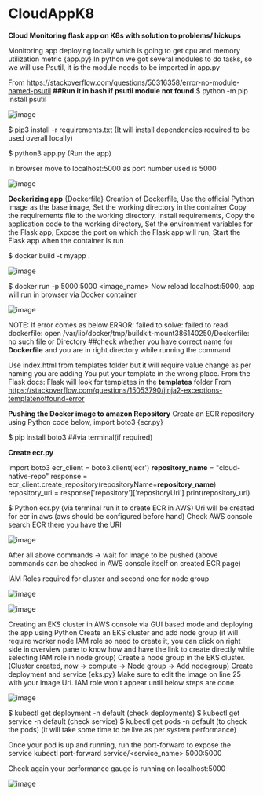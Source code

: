 # CloudAppK8
**Cloud Monitoring flask app on K8s with solution to problems/ hickups**

Monitoring app deploying locally which is going to get cpu and memory utilization metric {app.py}
In python we got several modules to do tasks, so we will use Psutil, it is the module needs to be imported in app.py

From <https://stackoverflow.com/questions/50316358/error-no-module-named-psutil> 
**##Run it in bash if psutil module not found**
$  python -m pip install psutil

![image](https://github.com/Groakss/CloudAppK8/assets/113557766/67fb24f6-3255-4ba9-80d9-526857897569)



$  pip3 install -r requirements.txt (It will install dependencies required to be used overall locally)

$  python3 app.py (Run the app)

In browser move to localhost:5000 as port number used is 5000

![image](https://github.com/Groakss/CloudAppK8/assets/113557766/2039c61a-e1a5-4168-babd-47b9f90c0740)

**Dockerizing app** {Dockerfile}
Creation of Dockerfile, Use the official Python image as the base image, Set the working directory in the container 
Copy the requirements file to the working directory, install requirements, Copy the application code to the working directory, Set the environment variables for the Flask app, Expose the port on which the Flask app will run, Start the Flask app when the container is run


$  docker build -t myapp .

![image](https://github.com/Groakss/CloudAppK8/assets/113557766/b39b0a3c-5dfa-433f-ade3-eeafc89a1afe)


$  docker run -p 5000:5000 <image_name>
Now reload localhost:5000, app will run in browser via Docker container

![image](https://github.com/Groakss/CloudAppK8/assets/113557766/ce970886-50c2-41f1-8eab-548460dc78c9)


NOTE: If error comes as below 
ERROR: failed to solve: failed to read dockerfile: open /var/lib/docker/tmp/buildkit-mount386140250/Dockerfile: no such file or 
Directory
##check whether you have correct name for **Dockerfile** and you are in right directory while running the command

Use index.html from templates folder but it will require value change as per naming you are adding 
You put your template in the wrong place. From the Flask docs: Flask will look for templates in the **templates** folder
From <https://stackoverflow.com/questions/15053790/jinja2-exceptions-templatenotfound-error> 

**Pushing the Docker image to amazon Repository**
Create an ECR repository using Python code below, import boto3 {ecr.py}

$ pip install boto3 ##via terminal(if required)

**Create ecr.py**

import boto3
ecr_client = boto3.client('ecr')
**repository_name** = "cloud-native-repo"
response = ecr_client.create_repository(repositoryName=**repository_name**)
repository_uri = response['repository']['repositoryUri']
print(repository_uri)

$ Python ecr.py (via terminal run it to create ECR in AWS)
Uri will be created for ecr in aws (aws should be configured before hand)
Check AWS console search ECR there you have the URI

![image](https://github.com/Groakss/CloudAppK8/assets/113557766/9837073b-85e0-4245-83bc-5647212ce8b1)

After all above commands -> wait for image to be pushed  (above commands can be checked in AWS console itself on created ECR page)

IAM Roles required for cluster and second one for node group

![image](https://github.com/Groakss/CloudAppK8/assets/113557766/36874637-2ceb-4abb-a9ac-aa5ea22a965a)

![image](https://github.com/Groakss/CloudAppK8/assets/113557766/3011f41b-102e-466f-89f1-5e5bb7d6c7ca)


Creating an EKS cluster in AWS console via GUI based mode and deploying the app using Python
Create an EKS cluster and add node group (it will require worker node IAM role so need to create it, you can click on right side in overview pane to know how and have the link to create directly while selecting IAM role in node group)
Create a node group in the EKS cluster. (Cluster created, now -> compute -> Node group -> Add nodegroup)
Create deployment and service {eks.py} Make sure to edit the image on line 25 with your image Uri.
IAM role won't appear until below steps are done

![image](https://github.com/Groakss/CloudAppK8/assets/113557766/dc8fbd30-f9c4-41cc-b378-192bfa9ebf50)


$ kubectl get deployment -n default (check deployments)
$ kubectl get service -n default (check service)
$ kubectl get pods -n default (to check the pods) (it will take some time to be live as per system performance)

Once your pod is up and running, run the port-forward to expose the service
kubectl port-forward service/<service_name> 5000:5000

Check again your performance gauge is running on localhost:5000

![image](https://github.com/Groakss/CloudAppK8/assets/113557766/ad7ab61e-335a-4c3a-ae83-1b714ffcef0c)

